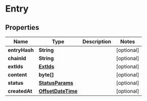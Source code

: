 # Entry

## Properties
Name | Type | Description | Notes
------------ | ------------- | ------------- | -------------
**entryHash** | **String** |  |  [optional]
**chainId** | **String** |  |  [optional]
**extIds** | [**ExtIds**](ExtIds.md) |  |  [optional]
**content** | **byte[]** |  |  [optional]
**status** | [**StatusParams**](StatusParams.md) |  |  [optional]
**createdAt** | [**OffsetDateTime**](OffsetDateTime.md) |  |  [optional]
